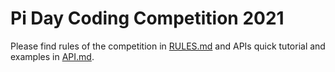 # Pi Day Coding Competition 2021

Please find rules of the competition in [RULES.md](https://github.com/Pi-Campus/team_58/blob/main/RULES.md) and APIs quick tutorial and examples in [API.md](https://github.com/Pi-Campus/team_58/blob/main/API.md).
